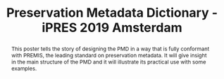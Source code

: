 ---
abstract: This poster tells the story of designing the PMD in a way that is fully
  conformant with PREMIS, the leading standard on preservation metadata. It will give
  insight in the main structure of the PMD and it will illustrate its practical use
  with some examples.
creators:
- Steeman, Marjolein
- Hollander, Yvette
date: null
document_url: https://services.phaidra.univie.ac.at/api/object/o:1080501/download
grand_parent: iPRES
institutions: []
keywords: []
landing_page_url: https://phaidra.univie.ac.at/o:1080501
language: eng
layout: publication
license: CC BY 4.0 International
notes_url: null
parent: iPRES 2019
presentation_url: null
size: 105451
source_name: iPRES
title: Preservation Metadata Dictionary - iPRES 2019 Amsterdam
type: poster
year: 2019
---